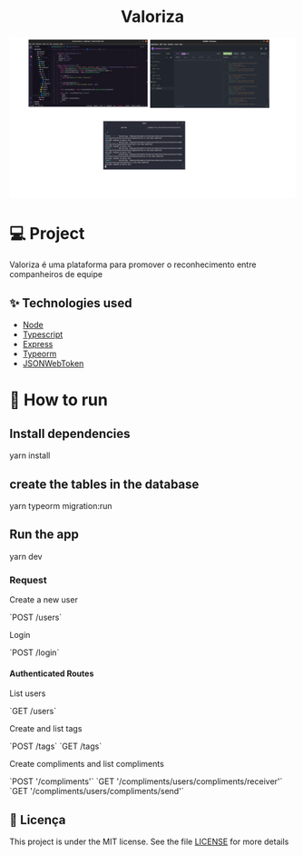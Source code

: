 <h1 align="center">Valoriza</h1>

![SCREENS](./screens/capa.png)

# 💻 Project
<p>Valoriza é uma plataforma para promover o reconhecimento entre companheiros de equipe</p>

##  ✨ Technologies used
  - [Node](https://nodejs.org)
  - [Typescript](https://www.typescriptlang.org)
  - [Express](https://expressjs.com)
  - [Typeorm](https://typeorm.io)
  - [JSONWebToken](https://github.com/auth0/node-jsonwebtoken#readme)

# 🚀 How to run
## Install dependencies
  yarn install

## create the tables in the database
  yarn typeorm migration:run

## Run the app
  yarn dev

### Request

<p>Create a new user</p>
`POST /users`

<p>Login</p>
`POST /login`

#### Authenticated Routes
<p>List users</p>
`GET /users`

<p>Create and list tags</p>
`POST /tags`
`GET /tags`

<p>Create compliments and list compliments</p>
`POST '/compliments'`
`GET '/compliments/users/compliments/receiver'`
`GET '/compliments/users/compliments/send'`

## 📄 Licença

This project is under the MIT license. See the file [LICENSE](LICENSE.md) for more details
